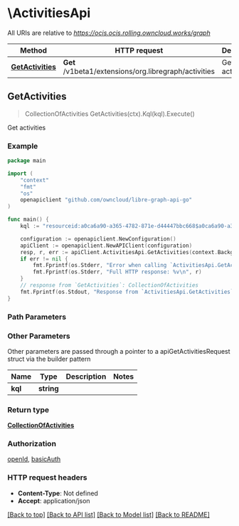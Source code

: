 # \ActivitiesApi

All URIs are relative to *https://ocis.ocis.rolling.owncloud.works/graph*

Method | HTTP request | Description
------------- | ------------- | -------------
[**GetActivities**](ActivitiesApi.md#GetActivities) | **Get** /v1beta1/extensions/org.libregraph/activities | Get activities



## GetActivities

> CollectionOfActivities GetActivities(ctx).Kql(kql).Execute()

Get activities

### Example

```go
package main

import (
	"context"
	"fmt"
	"os"
	openapiclient "github.com/owncloud/libre-graph-api-go"
)

func main() {
	kql := "resourceid:a0ca6a90-a365-4782-871e-d44447bbc668$a0ca6a90-a365-4782-871e-d44447bbc668 depth:2" // string |  (optional)

	configuration := openapiclient.NewConfiguration()
	apiClient := openapiclient.NewAPIClient(configuration)
	resp, r, err := apiClient.ActivitiesApi.GetActivities(context.Background()).Kql(kql).Execute()
	if err != nil {
		fmt.Fprintf(os.Stderr, "Error when calling `ActivitiesApi.GetActivities``: %v\n", err)
		fmt.Fprintf(os.Stderr, "Full HTTP response: %v\n", r)
	}
	// response from `GetActivities`: CollectionOfActivities
	fmt.Fprintf(os.Stdout, "Response from `ActivitiesApi.GetActivities`: %v\n", resp)
}
```

### Path Parameters



### Other Parameters

Other parameters are passed through a pointer to a apiGetActivitiesRequest struct via the builder pattern


Name | Type | Description  | Notes
------------- | ------------- | ------------- | -------------
 **kql** | **string** |  | 

### Return type

[**CollectionOfActivities**](CollectionOfActivities.md)

### Authorization

[openId](../README.md#openId), [basicAuth](../README.md#basicAuth)

### HTTP request headers

- **Content-Type**: Not defined
- **Accept**: application/json

[[Back to top]](#) [[Back to API list]](../README.md#documentation-for-api-endpoints)
[[Back to Model list]](../README.md#documentation-for-models)
[[Back to README]](../README.md)


